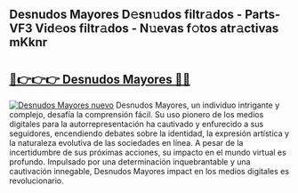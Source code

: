 ## Desnudos Mayores D𝚎sn𝚞dos filtr𝚊dos - Parts-VF3 Vid𝚎os filtr𝚊dos - N𝚞evas f𝚘tos atr𝚊ctivas mKknr

# <h2><a href="http://mbbh9ao.tromn.icu/?c=Desnudos+Mayores">🔗👉👉👉 Desnudos Mayores 🔗🔗</a></h2>

[![Desnudos Mayores nuevo](https://i.imgur.com/pEAQMta.gif)](http://mbbh9ao.tromn.icu/?c=Desnudos+Mayores)
Desnudos Mayores, un individuo intrigante y complejo, desafía la comprensión fácil. Su uso pionero de los medios digitales para la autorrepresentación ha cautivado y enfurecido a sus seguidores, encendiendo debates sobre la identidad, la expresión artística y la naturaleza evolutiva de las sociedades en línea. A pesar de la incertidumbre de sus próximas acciones, su impacto en el mundo virtual es profundo. Impulsado por una determinación inquebrantable y una cautivación innegable, Desnudos Mayores impact en los medios digitales es revolucionario.
